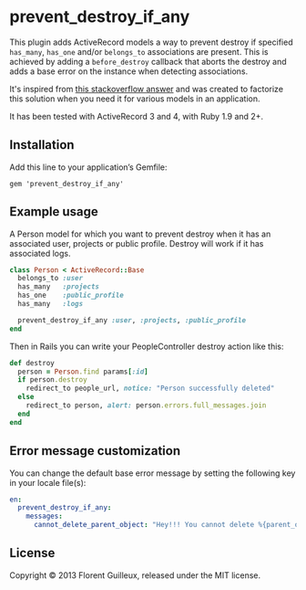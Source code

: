 # prevent_destroy_if_any

This plugin adds ActiveRecord models a way to prevent destroy if specified `has_many`, `has_one` and/or `belongs_to` associations are present. This is achieved by adding a `before_destroy` callback that aborts the destroy and adds a base error on the instance when detecting associations.

It's inspired from [this stackoverflow answer](http://stackoverflow.com/questions/4054112/how-do-i-prevent-deletion-of-parent-if-it-has-child-records/4054170#4054170) and was created to factorize this solution when you need it for various models in an application.

It has been tested with ActiveRecord 3 and 4, with Ruby 1.9 and 2+.

## Installation

Add this line to your application’s Gemfile:

`gem 'prevent_destroy_if_any'`

## Example usage

A Person model for which you want to prevent destroy when it has an associated user, projects or public profile. Destroy will work if it has associated logs.

```ruby
class Person < ActiveRecord::Base
  belongs_to :user
  has_many   :projects
  has_one    :public_profile
  has_many   :logs

  prevent_destroy_if_any :user, :projects, :public_profile
end
```

Then in Rails you can write your PeopleController destroy action like this:

```ruby
def destroy
  person = Person.find params[:id]
  if person.destroy
    redirect_to people_url, notice: "Person successfully deleted"
  else
    redirect_to person, alert: person.errors.full_messages.join
  end
end
```

## Error message customization

You can change the default base error message by setting the following key in your locale file(s):

```yaml
en:
  prevent_destroy_if_any:
    messages:
      cannot_delete_parent_object: "Hey!!! You cannot delete %{parent_object} while %{associated_objects} exist"
```

## License

Copyright © 2013 Florent Guilleux, released under the MIT license.
